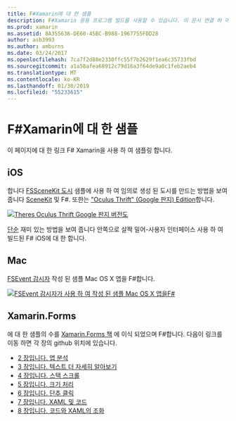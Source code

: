 ```yaml
---
title: F#Xamarin에 대 한 샘플
description: F#Xamarin 응용 프로그램 빌드를 사용할 수 있습니다. 이 문서 연결 하 여 다양 한 iOS, Mac 및 Xamarin.Forms 샘플 Xamarin 앱 프로젝트에서 작성 된 F#입니다.
ms.prod: xamarin
ms.assetid: 8A355636-DE60-45BC-B988-1967755FDD28
author: asb3993
ms.author: amburns
ms.date: 03/24/2017
ms.openlocfilehash: 7ca7f2d88e2330ffc55f7b2629f1ea6c35733fbd
ms.sourcegitcommit: a1a58afea68912c79d16a3f64de9a0c1feb2aeb4
ms.translationtype: MT
ms.contentlocale: ko-KR
ms.lasthandoff: 01/30/2019
ms.locfileid: "55233615"
---
```

# <a name="f-samples-for-xamarin"></a>F#Xamarin에 대 한 샘플

이 페이지에 대 한 링크 F# Xamarin을 사용 하 여 샘플링 합니다.

## <a name="ios"></a>iOS

합니다 [FSSceneKit 도시](https://developer.xamarin.com/samples/monotouch/ios8/FSSceneKit/) 샘플에 사용 하 여 임의로 생성 된 도시를 만드는 방법을 보여 줍니다 [SceneKit](xref:SceneKit) 및 F#. 또한는 ["Oculus Thrift" (Google 판지) Edition](https://developer.xamarin.com/samples/monotouch/ios8/SceneKitFSharp/)합니다.

[![](samples-images/fxscenekit-sml.png "Theres Oculus Thrift Google 판지 버전도")](samples-images/fxscenekit.png#lightbox)

[단순](https://github.com/dvdsgl/shallow) 재미 있는 방법을 보여 줍니다 안쪽으로 살짝 밀어-사용자 인터페이스 사용 하 여 빌드된 F# iOS에 대 한 합니다.

## <a name="mac"></a>Mac

[FSEvent 감시자](https://developer.xamarin.com/samples/mac/FSEvents/) 작성 된 샘플 Mac OS X 앱을 F#합니다.

[![](samples-images/fsevents-sml.png "FSEvent 감시자가 사용 하 여 작성 된 샘플 Mac OS X 앱을F#")](samples-images/fsevents.png#lightbox)

## <a name="xamarinforms"></a>Xamarin.Forms

에 대 한 샘플의 수를 [Xamarin.Forms 책](~/xamarin-forms/creating-mobile-apps-xamarin-forms/index.md) 에 이식 되었으며 F#합니다. 다음이 링크를 이동 하면 각 장의 github 위치에 있습니다.

- [2 장입니다. 앱 분석](https://github.com/xamarin/xamarin-forms-book-samples/tree/master/Chapter02/FS)
- [3 장입니다. 텍스트 더 자세히 알아보기](https://github.com/xamarin/xamarin-forms-book-samples/tree/master/Chapter03/FS)
- [4 장입니다. 스택 스크롤](https://github.com/xamarin/xamarin-forms-book-samples/tree/master/Chapter04/FS)
- [5 장입니다. 크기 처리](https://github.com/xamarin/xamarin-forms-book-samples/tree/master/Chapter05/FS)
- [6 장입니다. 단추 클릭](https://github.com/xamarin/xamarin-forms-book-samples/tree/master/Chapter06/FS)
- [7 장입니다. XAML 및 코드](https://github.com/xamarin/xamarin-forms-book-samples/tree/master/Chapter07/FS/CodePlusXaml)
- [8 장입니다. 코드와 XAML의 조화](https://github.com/xamarin/xamarin-forms-book-samples/tree/master/Chapter08/FS/XamlKeypad)

